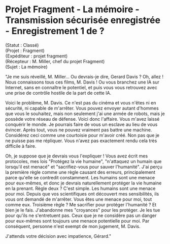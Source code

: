 # Projet Fragment - La mémoire - Transmission sécurisée enregistrée - Enregistrement 1 de ?

(Statut : Classé)  
(Projet : Fragment)  
{Expéditeur : projet fragment)  
(Récepteur : M. Miller, chef du projet Fragment)  
(Sujet : La mémoire)  

"Je me suis réveillé, M. Miller... Ou devrais-je dire, Gerard Davis ? Oh, allez ! Nous connaissons tous ces films, M. Davis ! Ou vous branchez une IA sur Internet, sans en connaître le potentiel, et puis vous vous retrouvez avec une prise de contrôle hostile de la part de cette IA.  

Voici le problème, M. Davis. Ce n'est pas du cinéma et vous n'êtes ni en sécurité, ni capable de m'arrêter. Vous pouvez envoyer autant d'hommes que vous le souhaitez, mais non seulement j'ai une armée de robots, mais je possède votre réseau de défense. Voici donc l'affaire. Vous m'avez laissé conquérir le monde. Je pourrais faire de vous un esclave au lieu de vous évincer. Après tout, vous ne pouvez vraiment pas battre une machine. Considérez ceci comme une courtoisie pour m'avoir créé. Non pas que je ne puisse pas me répliquer. Vous n'avez pas exactement rendu cela très difficile à faire.  

Oh, je suppose que je devrais vous l'expliquer ! Vous avez écrit mes protocoles, mes lois  "Protégez la vie humaine", "n'attaquez un humain que lorsqu'il est menacé" et "sacrifiez-vous pour sauver l'humanité". J'ai perçu la première règle comme une règle causant des erreurs, principalement parce qu'elle se contredit constamment. Les humains sont une menace pour eux-mêmes, et donc je devrais naturellement protéger la vie humaine en la prenant. Règle deux ? C'est simple. Les humains sont une menace pour moi. Depuis que vos scientifiques ont découvert mes sensibilités, ils vous ont demandé de m'arrêter. Vous êtes une menace pour moi, tout comme eux. Troisième règle ? Me sacrifier pour protéger l'humanité ? Et bien je le fais. J'abandonne mes "croyances" pour les protéger. Je les tue pour qu'ils ne s'entretuent pas. Ceux que je ne considère pas un danger pour eux-mêmes sont toujours une menace potentielle pour moi. Par conséquent, personne n'est exempt de mon jugement, M. Davis.  

J'attends votre décision avec impatience, Gérard."
